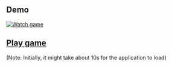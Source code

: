 ## Demo
[![Watch game](https://i9.ytimg.com/vi/s79HR6CE0Sg/mq2.jpg?sqp=CP_NmewF&rs=AOn4CLCM_2-y1wmjYBO5_XBT3xdNsEm6NA)](https://youtu.be/s79HR6CE0Sg)

## [Play game](http://prasna.herokuapp.com/static/index.html) 
(Note: Initially, it might take about 10s for the application to load)
